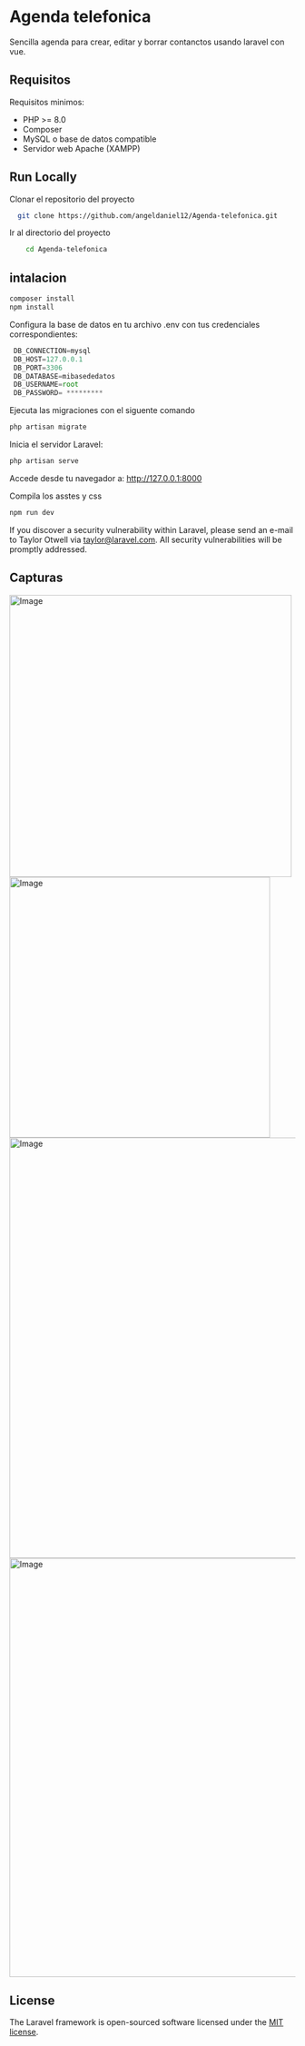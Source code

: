 
# Agenda telefonica
Sencilla agenda para crear, editar y borrar contanctos usando laravel con vue.



## Requisitos
Requisitos minimos:

- PHP >= 8.0
- Composer
- MySQL o base de datos compatible
- Servidor web Apache (XAMPP)




## Run Locally

Clonar el repositorio del proyecto 

```bash
  git clone https://github.com/angeldaniel12/Agenda-telefonica.git
```

Ir al directorio del proyecto

```bash
    cd Agenda-telefonica
```




## intalacion

```javascript
composer install
npm install

```
Configura la base de datos en tu archivo .env con tus credenciales correspondientes:
 
```javascript
 DB_CONNECTION=mysql
 DB_HOST=127.0.0.1
 DB_PORT=3306   
 DB_DATABASE=mibasededatos
 DB_USERNAME=root
 DB_PASSWORD= *********

```
Ejecuta las migraciones con el siguente comando

```javascript
php artisan migrate
```

Inicia el servidor Laravel:
```javascript
php artisan serve
```

Accede desde tu navegador a:
http://127.0.0.1:8000

Compila los asstes y css 

```javascript
npm run dev
```

If you discover a security vulnerability within Laravel, please send an e-mail to Taylor Otwell via [taylor@laravel.com](mailto:taylor@laravel.com). All security vulnerabilities will be promptly addressed.

## Capturas

<img width="497" alt="Image" src="https://github.com/user-attachments/assets/46721983-1b71-44d2-8bd6-d13dbc6b4641" />
<img width="459" alt="Image" src="https://github.com/user-attachments/assets/7a0922e6-4fd4-487c-a968-3e84ca48f986" />
<img width="741" alt="Image" src="https://github.com/user-attachments/assets/33cea9dc-0a55-4c2f-9b58-d711d3b6c448" />
<img width="738" alt="Image" src="https://github.com/user-attachments/assets/1fad6c16-59c3-4130-9f9c-1430a857c1f7" />

## License

The Laravel framework is open-sourced software licensed under the [MIT license](https://opensource.org/licenses/MIT).
